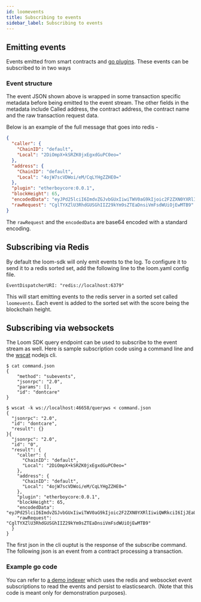 ```yaml
---
id: loomevents
title: Subscribing to events
sidebar_label: Subscribing to events
---
```


## Emitting events

Events emitted from smart contracts and [go plugins](./goloomevents).
These events can be subscribed to in two ways

### Event structure

The event JSON shown above is wrapped in some transaction specific metadata before being emitted
to the event stream. The other fields in the metadata include Called address, the contract address,
the contract name and the raw transaction request data.

Below is an example of the full message that goes into redis -

```json
{
  "caller": {
    "ChainID": "default",
    "Local": "2DiOmpX+kSRZK0jxEgxdGuPC0eo="
  },
  "address": {
    "ChainID": "default",
    "Local": "4ojW7scVDWoi/eM/CqLYHgZZHE0="
  },
  "plugin": "etherboycore:0.0.1",
  "blockHeight": 65,
  "encodedData": "eyJPd25lciI6ImdvZGJvbGUxIiwiTWV0aG9kIjoic2F2ZXN0YXRlIiwiQWRkciI6IjJEaU9tcFgra1NSWkswanhFZ3hkR3VQQzBlbz0iLCJWYWx1ZSI6MTAxMH0=",
  "rawRequest": "CglTYXZlU3RhdGUSGhIIZ29kYm9sZTEaDnsiVmFsdWUiOjEwMTB9"
}
```

The `rawRequest` and the `encodedData` are base64 encoded with a standard encoding.


## Subscribing via Redis

By default the loom-sdk will only emit events to the log. To configure it to send it to a redis
sorted set, add the following line to the loom.yaml config file.

```
EventDispatcherURI: "redis://localhost:6379"
```

This will start emitting events to the redis server in a sorted set called `loomevents`.
Each event is added to the sorted set with the score being the blockchain height.

## Subscribing via websockets

The Loom SDK query endpoint can be used to subscribe to the event stream as well.
Here is sample subscription code using a command line and the [wscat](https://www.npmjs.com/package/wscat2) nodejs cli.

```
$ cat command.json
{
    "method": "subevents",
    "jsonrpc": "2.0",
    "params": [],
    "id": "dontcare"
}

$ wscat -k ws://localhost:46658/queryws < command.json
{
  "jsonrpc": "2.0",
  "id": "dontcare",
  "result": {}
}{
  "jsonrpc": "2.0",
  "id": "0",
  "result": {
    "caller": {
      "ChainID": "default",
      "Local": "2DiOmpX+kSRZK0jxEgxdGuPC0eo="
    },
    "address": {
      "ChainID": "default",
      "Local": "4ojW7scVDWoi/eM/CqLYHgZZHE0="
    },
    "plugin": "etherboycore:0.0.1",
    "blockHeight": 65,
    "encodedData": "eyJPd25lciI6ImdvZGJvbGUxIiwiTWV0aG9kIjoic2F2ZXN0YXRlIiwiQWRkciI6IjJEaU9tcFgra1NSWkswanhFZ3hkR3VQQzBlbz0iLCJWYWx1ZSI6MTAxMH0=",
    "rawRequest": "CglTYXZlU3RhdGUSGhIIZ29kYm9sZTEaDnsiVmFsdWUiOjEwMTB9"
  }
}
```

The first json in the cli ouptut is the response of the subscribe command. The following json is an event from a contract processing a transaction.

### Example go code

You can refer to [a demo indexer](https://github.com/loomnetwork/etherboy-core/blob/master/tools/cli/indexer/etherboyindexer.go) which uses the redis and websocket event subscriptions to read the events and persist to elasticsearch.
(Note that this code is meant only for demonstration purposes).
